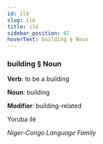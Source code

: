 ```yaml
---
id: ilë
slug: ilë
title: ilë
sidebar_position: 67
hoverText: building § Noun
---
```


### building § Noun

**Verb**: to be a building

**Noun**: building

**Modifier**: building-related

Yoruba ilé  

*Niger-Congo Language Family*